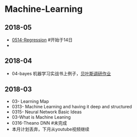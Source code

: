 # Machine-Learning


## 2018-05

* [0514-Regression](https://www.youtube.com/watch?v=fegAeph9UaA&list=PLJV_el3uVTsPy9oCRY30oBPNLCo89yu49&index=2) #开始于14日
* 

## 2018-04
	
* 04-bayes 机器学习实战书上例子，[贝叶斯调研作业](https://github.com/usiege/Exercise/blob/master/AI-模式识别/模式识别-作业.docx)

## 2018-03
	
* 03- Learning Map
* 0313- Machine Learning and having it deep and structured
* 0315- Neural Network Basic Ideas
* 03-What is Machine Leaning 
* 0316-Theano DNN #未完成
* 本月计划丢弃，下月从youtube视频继续
